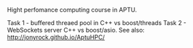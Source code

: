 Hight perfomance computing course in APTU.

Task 1 - buffered threaed pool in C++ vs boost/threads
Task 2 - WebSockets server C++ vs boost/asio. See also: http://jonyrock.github.io/AptuHPC/ 
